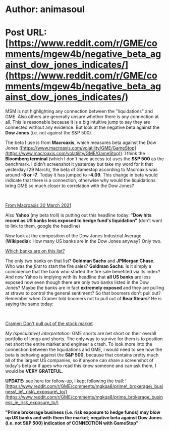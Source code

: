 # Author: animasoul
# Post URL: [https://www.reddit.com/r/GME/comments/mgew4b/negative_beta_against_dow_jones_indicates/](https://www.reddit.com/r/GME/comments/mgew4b/negative_beta_against_dow_jones_indicates/)


MSM is not highlighting any connection between the "liquidations" and GME. Also others are generally unsure whether there is any connection at all. This is reasonable because it is a big intuitive jump to say they are connected without any evidence. But look at the negative beta against the **Dow Jones** (i.e. not against the S&P 500).

The beta I use is from **Macroaxis**, which measures beta against the Dow Jones ([https://www.macroaxis.com/volatility/GME/GameStop](https://www.macroaxis.com/volatility/GME/GameStop)). I think the **Bloomberg terminal** (which I don't have access to) uses the **S&P 500** as the benchmark. I didn't screenshot it yesterday but take my word for it that yesterday (29 March), the beta of Gamestop according to Macroaxis was around **-8 or -7**. Today it has jumped to **-4.09**. This change in beta would indicate that there is a connection, otherwise why would the liquidations bring GME so much closer to correlation with the Dow Jones?

&#x200B;

[From Macroaxis 30 March 2021](https://preview.redd.it/j0l4xg5zq5q61.png?width=344&format=png&auto=webp&s=d342ef9411030bdc6112e935895ac38b76424dc2)

Also **Yahoo** (my beta troll) is putting out this headline today: "**Dow hits record as US banks less exposed to hedge fund's liquidation"** (don't want to link to them, google the headline)

Now look at the composition of the Dow Jones Industrial Average (**Wikipedia**): How many US banks are in the Dow Jones anyway? Only two.

[Which banks are on this list?](https://preview.redd.it/4bxotq44r5q61.png?width=1019&format=png&auto=webp&s=82b7747a86a4f4eef56eae51259b74f064b79f1d)

The only two banks on that list? **Goldman Sachs** and **JPMorgan Chase**. Who was the *first* to start the fire sales? **Goldman Sachs**. Is it simply a coincidence that the bank who started the fire sale benefited via its index? And now Yahoo is implying with its headline that **all US banks** are less exposed now even though there are only two banks listed in the Dow Jones? Maybe the banks are in fact **extremely exposed** and they are pulling at straws to control the general sentiment? So that boomers don't pull out? Remember when Cramer told boomers not to pull out of **Bear Stears**? He is saying the same today:

&#x200B;

[Cramer: Don't pull out of the stock market](https://preview.redd.it/9wrekewks5q61.png?width=931&format=png&auto=webp&s=d14af046d8aff7fa78cda32915008c678e5b20aa)

*My (speculative) interpretation:* GME shorts are net short on their overall portfolio of longs and shorts. The only way to survive for them is to position net short the entire market and engineer a crash. To look more into the connection between the liquidations and GME, I would need to see how the beta is behaving against the **S&P 500**, because that contains pretty much all of the largest US companies, so if anyone can share a screenshot of today's beta or if apes who read this know someone and can ask them, I would be **VERY GRATEFUL**.

**UPDATE:** see here for follow-up, I kept following the trail: ![https://www.reddit.com/r/GME/comments/mgkqa8/prime\_brokerage\_business\_ie\_risk\_exposure\_to/](https://www.reddit.com/r/GME/comments/mgkqa8/prime_brokerage_business_ie_risk_exposure_to/) 

**"Prime brokerage business (i.e. risk exposure to hedge funds) may blow up US banks and with them the market; negative beta against Dow Jones (i.e. not S&P 500) indication of CONNECTION with GameStop"**